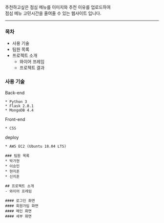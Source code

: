 추천하고싶은 점심 메뉴를 이미지와 추천 이유를 업로드하여  
점심 메뉴 고민시간을 줄여줄 수 있는 웹사이트 입니다.

---

### 목차

-   사용 기술
-   팀원 목록
-   프로젝트 소개
    -   와이어 프레임
    -   프로젝트 결과

### 사용 기술
Back-end
```
* Python 3
* Flask 2.0.1
* MongoDB 4.4

```
Front-end
```
* CSS
```
deploy
```
* AWS EC2 (Ubuntu 18.04 LTS)

### 팀원 목록
* 박가현
* 이승민
* 현지훈
* 신지훈

## 프로젝트 소개
- 와이어 프레임

#### 로그인 화면
#### 회원가입 화면
#### 메인 화면
#### 세부 화면
